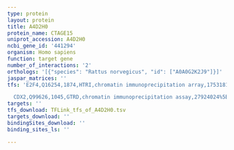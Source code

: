 ```yaml
---
type: protein
layout: protein
title: A4D2H0
protein_name: CTAGE15
uniprot_accession: A4D2H0
ncbi_gene_id: '441294'
organism: Homo sapiens
function: target gene
number_of_interactions: '2'
orthologs: '[{"species": "Rattus norvegicus", "id": ["A0A0G2K2J9"]}]'
jaspar_matrices: ''
tfs: 'E2F4,Q16254,1874,HTRI,chromatin immunoprecipitation array,17531812%5Buid%5D+OR+22900683%5Buid%5D,No

  CDX2,Q99626,1045,GTRD,chromatin immunoprecipitation assay,27924024%5Buid%5D,No'
targets: ''
tfs_download: TFLink_tfs_of_A4D2H0.tsv
targets_download: ''
bindingSites_download: ''
binding_sites_ls: ''

---
```

